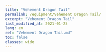 ```yaml
---
title: "Vehement Dragon Tail"
permalink: /equipment/Vehement Dragon Tail/
excerpt: "Vehement Dragon Tail"
last_modified_at: 2021-01-25
lang: en
ref: "Vehement Dragon Tail.md"
toc: false
classes: wide
---
```


